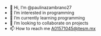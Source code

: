 - 👋 Hi, I’m @paulinazambrano27
- 👀 I’m interested in programming
- 🌱 I’m currently learning programming
- 💞️ I’m looking to collaborate on projects
- 📫 How to reach me A01571045@itesm.mx

<!---
paulinazambrano27/paulinazambrano27 is a ✨ special ✨ repository because its `README.md` (this file) appears on your GitHub profile.
You can click the Preview link to take a look at your changes.
--->
